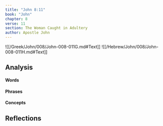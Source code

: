 ```yaml
---
title: "John 8:11"
book: "John"
chapter: 8
verse: 11
section: The Woman Caught in Adultery
author: Apostle John
---
```

![[/Greek/John/008/John-008-011G.md#Text]]
![[/Hebrew/John/008/John-008-011H.md#Text]]

## Analysis

#### Words

#### Phrases

#### Concepts

## Reflections
